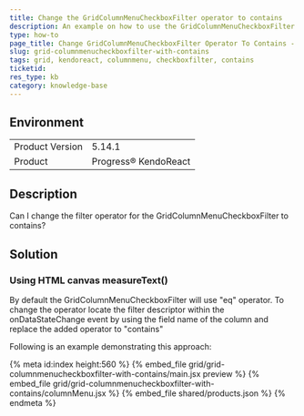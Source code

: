 ```yaml
---
title: Change the GridColumnMenuCheckboxFilter operator to contains
description: An example on how to use the GridColumnMenuCheckboxFilter with contains operator
type: how-to
page_title: Change GridColumnMenuCheckboxFilter Operator To Contains - KendoReact Grid
slug: grid-columnmenucheckboxfilter-with-contains
tags: grid, kendoreact, columnmenu, checkboxfilter, contains
ticketid: 
res_type: kb
category: knowledge-base
---
```


## Environment

<table>
	<tbody>
		<tr>
			<td>Product Version</td>
			<td>5.14.1</td>
		</tr>
		<tr>
			<td>Product</td>
			<td>Progress® KendoReact</td>
		</tr>
	</tbody>
</table>


## Description

Can I change the filter operator for the GridColumnMenuCheckboxFilter to contains?

## Solution

### Using HTML canvas measureText()

By default the GridColumnMenuCheckboxFilter will use "eq" operator. To change the operator locate the filter descriptor within the onDataStateChange event by using the field name of the column and replace the added operator to "contains"

Following is an example demonstrating this approach:

{% meta id:index height:560 %}
{% embed_file grid/grid-columnmenucheckboxfilter-with-contains/main.jsx preview %}
{% embed_file grid/grid-columnmenucheckboxfilter-with-contains/columnMenu.jsx %}
{% embed_file shared/products.json %}
{% endmeta %}
